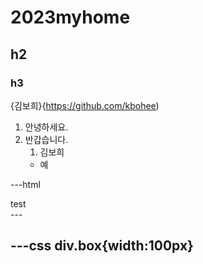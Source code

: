 # 2023myhome
## h2
### h3

{김보희}{https://github.com/kbohee)

1. 안녕하세요.
2. 반갑습니다.
    1. 김보희
    - 예


---html 
<div>test</div>
---

---css
div.box{width:100px}
---
